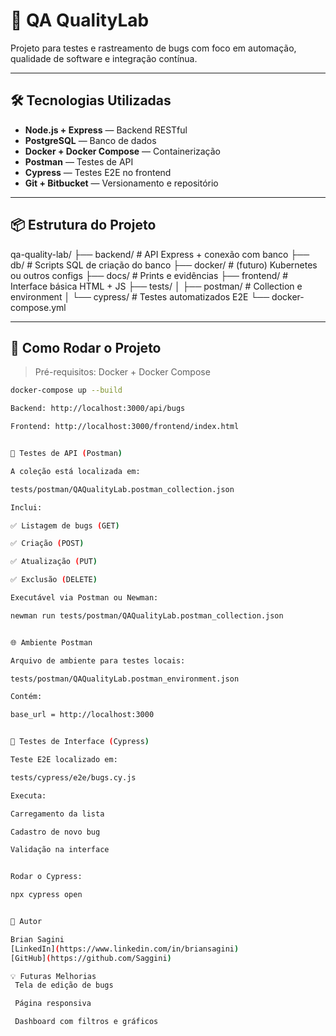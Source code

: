 # 🐞 QA QualityLab

Projeto para testes e rastreamento de bugs com foco em automação, qualidade de software e integração contínua.

---

## 🛠️ Tecnologias Utilizadas

- **Node.js + Express** — Backend RESTful
- **PostgreSQL** — Banco de dados
- **Docker + Docker Compose** — Containerização
- **Postman** — Testes de API
- **Cypress** — Testes E2E no frontend
- **Git + Bitbucket** — Versionamento e repositório

---

## 📦 Estrutura do Projeto

qa-quality-lab/
├── backend/ # API Express + conexão com banco
├── db/ # Scripts SQL de criação do banco
├── docker/ # (futuro) Kubernetes ou outros configs
├── docs/ # Prints e evidências
├── frontend/ # Interface básica HTML + JS
├── tests/
│ ├── postman/ # Collection e environment
│ └── cypress/ # Testes automatizados E2E
└── docker-compose.yml


---

## 🚀 Como Rodar o Projeto

> Pré-requisitos: Docker + Docker Compose

```bash
docker-compose up --build

Backend: http://localhost:3000/api/bugs

Frontend: http://localhost:3000/frontend/index.html


🧪 Testes de API (Postman)

A coleção está localizada em: 

tests/postman/QAQualityLab.postman_collection.json

Inclui:

✅ Listagem de bugs (GET)

✅ Criação (POST)

✅ Atualização (PUT)

✅ Exclusão (DELETE)

Executável via Postman ou Newman:

newman run tests/postman/QAQualityLab.postman_collection.json


🌐 Ambiente Postman

Arquivo de ambiente para testes locais:

tests/postman/QAQualityLab.postman_environment.json

Contém:

base_url = http://localhost:3000


🧪 Testes de Interface (Cypress)

Teste E2E localizado em:

tests/cypress/e2e/bugs.cy.js

Executa:

Carregamento da lista

Cadastro de novo bug

Validação na interface


Rodar o Cypress:

npx cypress open


👤 Autor

Brian Sagini
[LinkedIn](https://www.linkedin.com/in/briansagini)  
[GitHub](https://github.com/Saggini)

💡 Futuras Melhorias
 Tela de edição de bugs

 Página responsiva

 Dashboard com filtros e gráficos